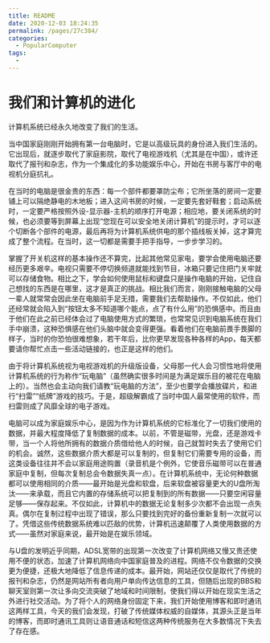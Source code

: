```yaml
---
title: README
date: 2020-12-03 18:24:35
permalink: /pages/27c384/
categories:
  - PopularComputer
tags:
  - 
---
```

# 我们和计算机的进化

计算机系统已经永久地改变了我们的生活。

当中国家庭刚刚开始拥有第一台电脑时，它是以高级玩具的身份进入我们生活的。它出现后，就逐步取代了家庭影院，取代了电视游戏机（尤其是在中国），或许还取代了报刊和杂志，作为一个集成化的多功能娱乐中心，开始在书房与客厅中的电视机分庭抗礼。

在当时的电脑是很金贵的东西：每一个部件都要罩防尘布；它所坐落的房间一定要铺上可以隔绝静电的木地板；进入这间书房的时候，一定要先套好鞋套；启动系统时，一定要严格按照外设-显示器-主机的顺序打开电源；相应地，要关闭系统的时候，也必须要等到屏幕上出现“您现在可以安全地关闭计算机”的提示时，才可以逐个切断各个部件的电源，最后再将为计算机系统供电的那个插线板关掉，这才算完成了整个流程。在当时，这一切都是需要手把手指导，一步步学习的。

掌握了开关机这样的基本操作还不算完，比起其他常见家电，要学会使用电脑还要经历更多艰辛。电视只需要不停切换频道就能找到节目，冰箱只要记住把门关牢就可以存储食物。相比之下，学会如何使用鼠标和键盘只是操作电脑的开始，记住自己想找的东西是在哪里，这才是真正的挑战。相比我们而言，刚刚接触电脑的父母一辈人就常常会因此坐在电脑前手足无措，需要我们去帮助操作。不仅如此，他们还经常就会陷入到“按钮太多不知道哪个能点，点了有什么用”的恐惧感中。而且由于他们在此之前已经体会过了电脑使用方式的繁琐，也常常见识到电脑系统在我们手中崩溃，这种恐惧感在他们头脑中就会变得更强。看着他们在电脑前畏手畏脚的样子，当时的你恐怕很难想象，若干年后，比你更早发现各种各样的App，每天都要请你帮忙点击一些活动链接的，也正是这样的他们。

由于将计算机系统视为电视游戏机的升级版设备，父母那一代人会习惯性地将使用计算机系统的行为称作“玩电脑”（虽然确实很多时间是为满足娱乐目的被花在电脑上的）。当然也会主动向我们请教“玩电脑的方法”，至少也要学会播放碟片，和进行“扫雷”“纸牌”游戏的技巧。于是，超级解霸成了当时中国人最常使用的软件，而扫雷则成了风靡全球的电子游戏。

电脑可以成为家庭娱乐中心，是因为作为计算机系统的它标准化了一切我们使用的数据，并最大程度降低了复制数据的成本。以前，不管是磁带，光盘，还是游戏卡带，当一个人将他所拥有的数据介质借给他人的时候，自己就暂时失去了使用它们的机会。诚然，这些数据介质大都是可以复制的，但复制它们需要专用的设备，而这类设备往往并不会以家庭用途购置（录音机是个例外，它使音乐磁带可以在普通家庭中复制，但每次复制总会令数据失真一点）。在计算机系统中，无论何种数据都可以使用相同的介质——最开始是光盘和软盘，后来软盘被容量更大的U盘所淘汰——来承载，而且它内置的存储系统可以把复制到的所有数据——只要空闲容量足够——保存起来。不仅如此，计算机中的数据无论复制多少次都不会出现一点失真。偶尔在复制过程中出现了错误，那么只要找到完好的备份重新复制一次就可以了。凭借这些传统数据系统难以匹敌的优势，计算机迅速颠覆了人类使用数据的方式——虽然对家庭来说，最开始是在娱乐领域。

与U盘的发明近乎同期，ADSL宽带的出现第一次改变了计算机网络又慢又贵还使用不便的状态，加速了计算机网络向中国家庭普及的进程。网络不仅令数据的交换更为便捷，还极大地降低了信息传递的成本。最开始，网站还仅仅是取代了传统的报刊和杂志，仍然是网站所有者向用户单向传达信息的工具，但随后出现的BBS和聊天室则第一次让多向交流突破了地域和时间限制，使我们得以开始在现实生活之外进行社交活动。为了将个人的网络身份固定下来，我们开始使用博客和即时通讯这两样工具，今天的我们会发现，打破了传统媒体权威的自媒体，其源头正是当年的博客，而即时通讯工具则让语音通话和短信这两种传统服务在大多数情况下失去了存在感。  
